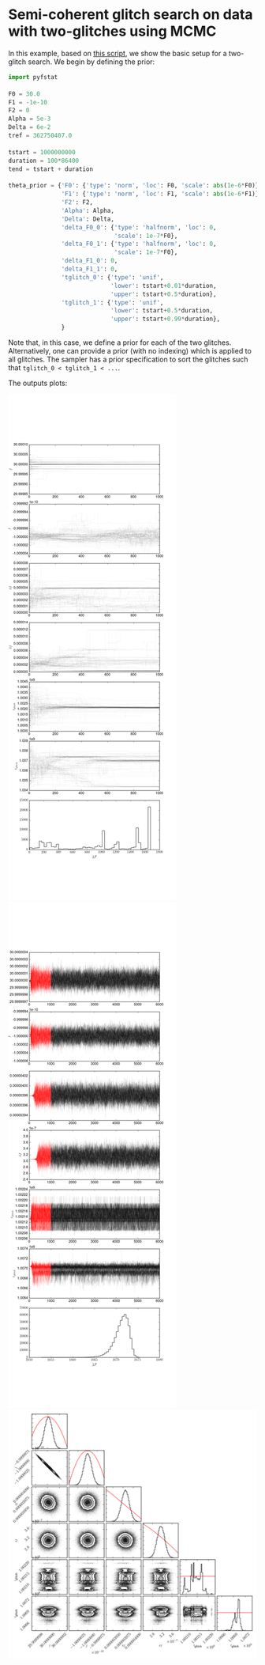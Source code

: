 # Semi-coherent glitch search on data with two-glitches using MCMC

In this example, based on [this
script](../examples/semi_coherent_twoglitch_search_using_MCMC.py), we show the
basic setup for a two-glitch search. We begin by defining the prior:

```python
import pyfstat

F0 = 30.0
F1 = -1e-10
F2 = 0
Alpha = 5e-3
Delta = 6e-2
tref = 362750407.0

tstart = 1000000000
duration = 100*86400
tend = tstart + duration

theta_prior = {'F0': {'type': 'norm', 'loc': F0, 'scale': abs(1e-6*F0)},
               'F1': {'type': 'norm', 'loc': F1, 'scale': abs(1e-6*F1)},
               'F2': F2,
               'Alpha': Alpha,
               'Delta': Delta,
               'delta_F0_0': {'type': 'halfnorm', 'loc': 0,
                              'scale': 1e-7*F0},
               'delta_F0_1': {'type': 'halfnorm', 'loc': 0,
                              'scale': 1e-7*F0},
               'delta_F1_0': 0,
               'delta_F1_1': 0,
               'tglitch_0': {'type': 'unif',
                             'lower': tstart+0.01*duration,
                             'upper': tstart+0.5*duration},
               'tglitch_1': {'type': 'unif',
                             'lower': tstart+0.5*duration,
                             'upper': tstart+0.99*duration},
               }

```

Note that, in this case, we define a prior for each of the two glitches.
Alternatively, one can provide a prior (with no indexing) which is applied to
all glitches. The sampler has a prior specification to sort the glitches such
that `tglitch_0 < tglitch_1 < ...`.

The outputs plots:

![](img/semi_coherent_twoglitch_search_init_0_walkers.png)
![](img/semi_coherent_twoglitch_search_walkers.png)
![](img/semi_coherent_twoglitch_search_corner.png)
